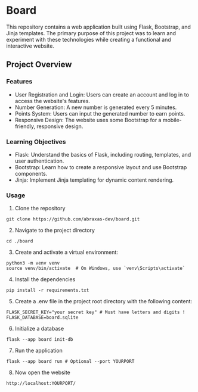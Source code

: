 # Board
This repository contains a web application built using Flask, Bootstrap, and Jinja templates. The primary purpose of this project was to learn and experiment with these technologies while creating a functional and interactive website.

## Project Overview

### Features
* User Registration and Login: Users can create an account and log in to access the website's features.
* Number Generation: A new number is generated every 5 minutes.
* Points System: Users can input the generated number to earn points.
* Responsive Design: The website uses some Bootstrap for a mobile-friendly, responsive design.

### Learning Objectives
* Flask: Understand the basics of Flask, including routing, templates, and user authentication.
* Bootstrap: Learn how to create a responsive layout and use Bootstrap components.
* Jinja: Implement Jinja templating for dynamic content rendering.

### Usage
1. Clone the repository
```
git clone https://github.com/abraxas-dev/board.git
```
2. Navigate to the project directory
```
cd ./board
```
3. Create and activate a virtual environment:
```
python3 -m venv venv
source venv/bin/activate  # On Windows, use `venv\Scripts\activate`
```
4. Install the dependencies
```
pip install -r requirements.txt
```
5. Create a .env file in the project root directory with the following content:
```
FLASK_SECRET_KEY="your secret key" # Must have letters and digits !
FLASK_DATABASE=board.sqlite
```
6. Initialize a database
```
flask --app board init-db
```
7. Run the application
```
flask --app board run # Optional --port YOURPORT
```
8. Now open the website
```
http://localhost:YOURPORT/
```
